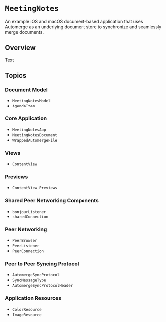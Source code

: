 # ``MeetingNotes``

An example iOS and macOS document-based application that uses Automerge as an underlying document store to synchronize and seamlessly merge documents.   

## Overview

<!--@START_MENU_TOKEN@-->Text<!--@END_MENU_TOKEN@-->

## Topics


### Document Model

- ``MeetingNotesModel``
- ``AgendaItem``

### Core Application

- ``MeetingNotesApp``
- ``MeetingNotesDocument``
- ``WrappedAutomergeFile``

### Views

- ``ContentView``

### Previews

- ``ContentView_Previews``

### Shared Peer Networking Components

- ``bonjourListener``
- ``sharedConnection``

### Peer Networking

- ``PeerBrowser``
- ``PeerListener``
- ``PeerConnection``

### Peer to Peer Syncing Protocol

- ``AutomergeSyncProtocol``
- ``SyncMessageType`` 
- ``AutomergeSyncProtocolHeader``

### Application Resources

- ``ColorResource``
- ``ImageResource``
